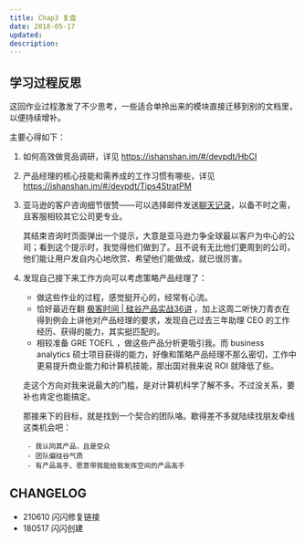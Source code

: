 ```yaml
---
title: Chap3 复盘
date: 2018-05-17
updated: 
description: 
---
```




## 学习过程反思

这回作业过程激发了不少思考，一些适合单拎出来的模块直接迁移到别的文档里，以便持续增补。

主要心得如下：

1. 如何高效做竞品调研，详见 https://ishanshan.im/#/devpdt/HbCI

2. 产品经理的核心技能和需养成的工作习惯有哪些，详见 https://ishanshan.im/#/devpdt/Tips4StratPM

3. 亚马逊的客户咨询细节很赞——可以选择邮件发送[聊天记录](devpro/3jkSPM/ch3Research)，以备不时之需，且客服相较其它公司更专业。

	其结束咨询时页面弹出一个提示，大意是亚马逊力争全球最以客户为中心的公司；看到这个提示时，我觉得他们做到了。且不说有无比他们更周到的公司，他们能让用户发自内心地欣赏、希望他们能做成，就已很厉害。

4. 发现自己接下来工作方向可以考虑策略产品经理了：
	- 做这些作业的过程，感觉挺开心的，经常有心流。
	- 恰好最近在翻 [极客时间 | 硅谷产品实战36讲](https://time.geekbang.org/column/intro/80?code=BB8X%2FcsqUhcOVbB2IwYMu635KHNUrC8nFZIhGJG3xaI%3D) ，加上这周二听快刀青衣在得到例会上讲他对产品经理的要求，发现自己过去三年助理 CEO 的工作经历、获得的能力，其实挺匹配的。
	- 相较准备 GRE TOEFL ，做这些产品分析更吸引我。而 business analytics 硕士项目获得的能力，好像和策略产品经理不那么密切，工作中更易提升商业能力和计算机技能，那出国对我来说 ROI 就降低了些。

	走这个方向对我来说最大的门槛，是对计算机科学了解不多。不过没关系，要补也肯定也能搞定。

	那接来下的目标，就是找到一个契合的团队咯。歇得差不多就陆续找朋友牵线这类机会吧：

		- 我认同其产品，且是受众
		- 团队偏硅谷气质
		- 有产品高手、愿意带我能给我发挥空间的产品高手



## CHANGELOG

- 210610 闪闪修复链接
- 180517 闪闪创建

